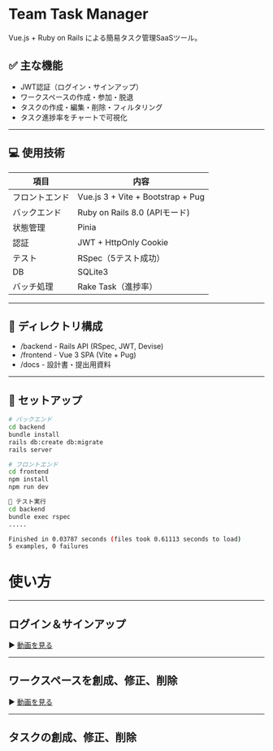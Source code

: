 # Team Task Manager

Vue.js + Ruby on Rails による簡易タスク管理SaaSツール。

## ✅ 主な機能

- JWT認証（ログイン・サインアップ）
- ワークスペースの作成・参加・脱退
- タスクの作成・編集・削除・フィルタリング
- タスク進捗率をチャートで可視化

---

## 💻 使用技術

| 項目 | 内容 |
|------|------|
| フロントエンド | Vue.js 3 + Vite + Bootstrap + Pug |
| バックエンド | Ruby on Rails 8.0 (APIモード) |
| 状態管理 | Pinia |
| 認証 | JWT + HttpOnly Cookie |
| テスト | RSpec（5テスト成功） |
| DB | SQLite3 |
| バッチ処理 | Rake Task（進捗率）

---

## 📂 ディレクトリ構成
- /backend    - Rails API (RSpec, JWT, Devise)
- /frontend   - Vue 3 SPA (Vite + Pug)
- /docs       - 設計書・提出用資料

---

## 🚀 セットアップ

```bash
# バックエンド
cd backend
bundle install
rails db:create db:migrate
rails server

# フロントエンド
cd frontend
npm install
npm run dev

🧪 テスト実行
cd backend
bundle exec rspec
.....

Finished in 0.03787 seconds (files took 0.61113 seconds to load)
5 examples, 0 failures
```

# 使い方
---
## ログイン＆サインアップ
▶️ [動画を見る](https://youtu.be/nR9HnVMNYyE)

---
## ワークスペースを創成、修正、削除
▶️ [動画を見る](https://youtu.be/XdNU_5gt_BM)

---
## タスクの創成、修正、削除
